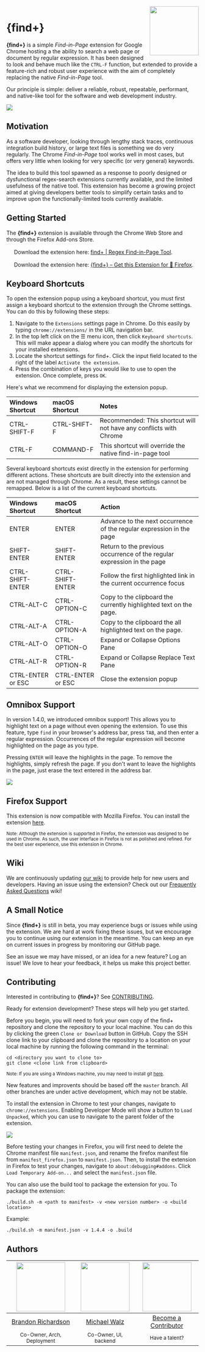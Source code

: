 <img src="../resources/icon.png" align="right" width="128" />

# **{find+}**
**{find+}** is a simple _Find-in-Page_ extension for Google Chrome hosting a the ability to search a web page or document by regular expression. It has been designed to look and behave much like the `CTRL-F` function, but extended to provide a feature-rich and robust user experience with the aim of completely replacing the native _Find-in-Page_ tool.

Our principle is simple: deliver a reliable, robust, repeatable, performant, and native-like tool for the software and web development industry.

<img src="screenshot.png"/>

## Motivation
As a software developer, looking through lengthy stack traces, continuous integration build history, or large text files is something we do very regularly. The Chrome _Find-in-Page_ tool works well in most cases, but offers very little when looking for very specific (or very general) keywords.

The idea to build this tool spawned as a response to poorly designed or dysfunctional regex-search extensions currently available, and the limited usefulness of the native tool. This extension has become a growing project aimed at giving developers better tools to simplify certain tasks and to improve upon the functionally-limited tools currently available.

## Getting Started
The **{find+}** extension is available through the Chrome Web Store and through the Firefox Add-ons Store.

<img src="chrome-icon.png" width="16"/> Download the extension here: [find+ | Regex Find-in-Page Tool](https://chrome.google.com/webstore/detail/find%2B/fddffkdncgkkdjobemgbpojjeffmmofb).

<img src="firefox-icon.png" width="16"/> Download the extension here: [{find+} – Get this Extension for 🦊 Firefox](https://addons.mozilla.org/en-US/firefox/addon/brandon1024-find/).

## Keyboard Shortcuts
To open the extension popup using a keyboard shortcut, you must first assign a keyboard shortcut to the extension through the Chrome settings. You can do this by following these steps:
1. Navigate to the `Extensions` settings page in Chrome. Do this easily by typing `chrome://extensions/` in the URL navigation bar.
2. In the top left click on the ☰  menu icon, then click `Keyboard shortcuts`. This will make appear a dialog where you can modify the shortcuts for your installed extensions.
3. Locate the shortcut settings for find+. Click the input field located to the right of the label `Activate the extension`.
4. Press the combination of keys you would like to use to open the extension. Once complete, press `OK`.

Here's what we recommend for displaying the extension popup.

| Windows Shortcut  | macOS Shortcut    | Notes                                                                  |
| :---------------- | :---------------- | :--------------------------------------------------------------------- |
| CTRL-SHIFT-F      | CTRL-SHIFT-F      | Recommended: This shortcut will not have any conflicts with Chrome     |
| CTRL-F            | COMMAND-F         | This shortcut will override the native find-in-page tool               |

Several keyboard shortcuts exist directly in the extension for performing different actions. These shortcuts are built directly into the extension and are not managed through Chrome. As a result, these settings cannot be remapped. Below is a list of the current keyboard shortcuts.

| Windows Shortcut  | macOS Shortcut    | Action                                                                 |
| :---------------- | :---------------- | :--------------------------------------------------------------------- |
| ENTER             | ENTER             | Advance to the next occurrence of the regular expression in the page   |
| SHIFT-ENTER       | SHIFT-ENTER       | Return to the previous occurrence of the regular expression in the page|
| CTRL-SHIFT-ENTER  | CTRL-SHIFT-ENTER  | Follow the first highlighted link in the current occurrence focus      |
| CTRL-ALT-C        | CTRL-OPTION-C     | Copy to the clipboard the currently highlighted text on the page.      |
| CTRL-ALT-A        | CTRL-OPTION-A     | Copy to the clipboard the all highlighted text on the page.            |
| CTRL-ALT-O        | CTRL-OPTION-O     | Expand or Collapse Options Pane                                        |
| CTRL-ALT-R        | CTRL-OPTION-R     | Expand or Collapse Replace Text Pane                                   |
| CTRL-ENTER or ESC | CTRL-ENTER or ESC | Close the extension popup                                              |

## Omnibox Support
In version 1.4.0, we introduced omnibox support! This allows you to highlight text on a page without even opening the extension. To use this feature, type `find` in your browser's address bar, press `TAB`, and then enter a regular expression. Occurrences of the regular expression will become highlighted on the page as you type.

Pressing `ENTER` will leave the highlights in the page. To remove the highlights, simply refresh the page. If you don't want to leave the highlights in the page, just erase the text entered in the address bar.

<img src="omni.png"/>

## Firefox Support
This extension is now compatible with Mozilla Firefox. You can install the extension [here](https://addons.mozilla.org/en-US/firefox/addon/brandon1024-find/).

<sup>Note: Although the extension is supported in Firefox, the extension was designed to be used in Chrome. As such, the user interface in Firefox is not as polished and refined. For the best user experience, use this extension in Chrome.</sup>

## Wiki
We are continuously updating [our wiki](https://github.com/brandon1024/find/wiki) to provide help for new users and developers. Having an issue using the extension? Check out our [Frequently Asked Questions](https://github.com/brandon1024/find/wiki/FAQ-:-General) wiki!

## A Small Notice
Since **{find+}** is still in beta, you may experience bugs or issues while using the extension. We are hard at work fixing these issues, but we encourage you to continue using our extension in the meantime. You can keep an eye on current issues in progress by monitoring our GitHub page.

See an issue we may have missed, or an idea for a new feature? Log an issue! We love to hear your feedback, it helps us make this project better.

## Contributing
Interested in contributing to **{find+}**? See [CONTRIBUTING](CONTRIBUTING.md).

Ready for extension development? These steps will help you get started.

Before you begin, you will need to fork your own copy of the find+ repository and clone the repository to your local machine. You can do this by clicking the green `Clone or Download` button in GitHub. Copy the SSH clone link to your clipboard and clone the repository to a location on your local machine by running the following command in the terminal:

```
cd <directory you want to clone to>
git clone <clone link from clipboard>
```
<sup>Note: If you are using a Windows machine, you may need to install git [here](https://git-for-windows.github.io/).</sup>

New features and improvents should be based off the `master` branch. All other branches are under active development, which may not be stable.

To install the extension in Chrome to test your changes, navigate to `chrome://extensions`. Enabling Developer Mode will show a button to `Load Unpacked`, which you can use to navigate to the parent folder of the extension.

<img src="installation.png"/>

Before testing your changes in Firefox, you will first need to delete the Chrome manifest file `manifest.json`, and rename the firefox manifest file from `manifest_firefox.json` to `manifest.json`. Then, to install the extension in Firefox to test your changes, navigate to `about:debugging#addons`. Click `Load Temporary Add-on...` and select the `manifest.json` file.

You can also use the build tool to package the extension for you. To package the extension:
```
./build.sh -m <path to manifest> -v <new version number> -o <build location>
```

Example:
```
./build.sh -m manifest.json -v 1.4.4 -o .build
```

## Authors
|[<img src="https://avatars3.githubusercontent.com/u/22732449?v=3&s=460" width="128">](https://github.com/brandon1024)|[<img src="https://avatars2.githubusercontent.com/u/27076448?v=3&s=460" width="128">](https://github.com/MikeWalz11) | [<img src="https://assets-cdn.github.com/images/modules/logos_page/GitHub-Mark.png" width="128">](https://github.com/brandon1024/find)
|:---:|:---:|:---:|
|[Brandon Richardson](https://github.com/brandon1024)| [Michael Walz](https://github.com/MikeWalz11) |[Become a Contributor](CONTRIBUTING.md)
|<sup>Co-Owner, Arch, Deployment</sup>|<sup>Co-Owner, UI, backend</sup>|<sup>Have a talent?</sup>
